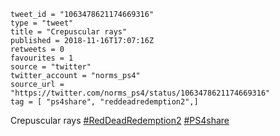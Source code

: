```
tweet_id = "1063478621174669316"
type = "tweet"
title = "Crepuscular rays"
published = 2018-11-16T17:07:16Z
retweets = 0
favourites = 1
source = "twitter"
twitter_account = "norms_ps4"
source_url = "https://twitter.com/norms_ps4/status/1063478621174669316"
tag = [ "ps4share", "reddeadredemption2",]
```

Crepuscular rays [#RedDeadRedemption2](/tags/reddeadredemption2/)  [#PS4share](/tags/ps4share/)

<p class='image'><img src='http://mnf.m17s.net/2018/11/16/DsI8KwjXoAESvKL.jpg' alt=''></p>

